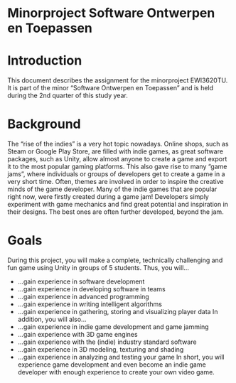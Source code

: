 Minorproject Software Ontwerpen en Toepassen
============


Introduction
============
This document describes the assignment for the minorproject EWI3620TU. It is part of the minor
“Software Ontwerpen en Toepassen” and is held during the 2nd quarter of this study year.

Background
============
The “rise of the indies” is a very hot topic nowadays. Online shops, such as Steam or Google Play Store,
are filled with indie games, as great software packages, such as Unity, allow almost anyone to create a
game and export it to the most popular gaming platforms.
This also gave rise to many “game jams”, where individuals or groups of developers get to create a
game in a very short time. Often, themes are involved in order to inspire the creative minds of the game
developer. Many of the indie games that are popular right now, were firstly created during a game jam!
Developers simply experiment with game mechanics and find great potential and inspiration in their
designs. The best ones are often further developed, beyond the jam.

Goals
============
During this project, you will make a complete, technically challenging and fun game using Unity in
groups of 5 students. Thus, you will...
- ...gain experience in software development
- ...gain experience in developing software in teams
- ...gain experience in advanced programming
- ...gain experience in writing intelligent algorithms
- ...gain experience in gathering, storing and visualizing player data
In addition, you will also...
- ...gain experience in indie game development and game jamming
- ...gain experience with 3D game engines
- ...gain experience with the (indie) industry standard software
- ...gain experience in 3D modeling, texturing and shading
- ...gain experience in analyzing and testing your game
In short, you will experience game development and even become an indie game developer with
enough experience to create your own video game.
